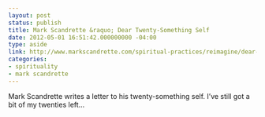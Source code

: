 ```yaml
---
layout: post
status: publish
title: Mark Scandrette &raquo; Dear Twenty-Something Self
date: 2012-05-01 16:51:42.000000000 -04:00
type: aside
link: http://www.markscandrette.com/spiritual-practices/reimagine/dear-twenty-something-self/
categories:
- spirituality
- mark scandrette
---
```

Mark Scandrette writes a letter to his twenty-something self. I&#8217;ve still got a bit of my twenties left&#8230;
